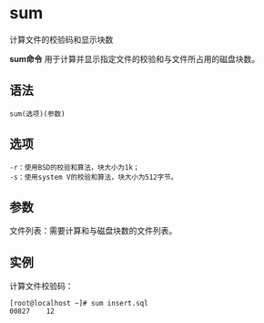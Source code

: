 # sum

计算文件的校验码和显示块数


**sum命令** 用于计算并显示指定文件的校验和与文件所占用的磁盘块数。

##  语法

```
sum(选项)(参数)
```

##  选项

```
-r：使用BSD的校验和算法，块大小为1k；
-s：使用system V的校验和算法，块大小为512字节。
```

##  参数

文件列表：需要计算和与磁盘块数的文件列表。

##  实例

计算文件校验码：

```
[root@localhost ~]# sum insert.sql
00827    12
```


